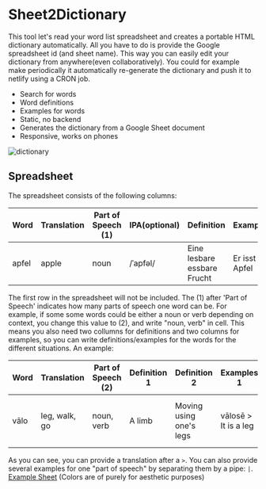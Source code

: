 # Sheet2Dictionary
This tool let's read your word list spreadsheet and creates a portable HTML dictionary automatically. All you have to do is provide the Google spreadsheet id (and sheet name). This way you can easily edit your dictionary from anywhere(even collaboratively). You could for example make periodically it automatically re-generate the dictionary and push it to netlify using a CRON job.
 
* Search for words
* Word definitions
* Examples for words
* Static, no backend
* Generates the dictionary from a Google Sheet document
* Responsive, works on phones

![dictionary](https://i.imgur.com/lAUrPS1.png)

## Spreadsheet
The spreadsheet consists of the following columns:  

| Word | Translation | Part of Speech (1) | IPA(optional) | Definition | Examples |
|---|---|---|---|---|---|
| apfel| apple | noun | /ˈapfəl/ | Eine lesbare essbare Frucht | Er isst der Apfel |

The first row in the spreadsheet will not be included. The (1) after 'Part of Speech' indicates how many parts of speech one word can be. For example, if some some words could be either a noun or verb depending on context, you change this value to (2), and write "noun, verb" in cell. This means you also need two collumns for definitions and two columns for examples, so you can write definitions/examples for the words for the different situations. An example: 

| Word | Translation | Part of Speech (2) | Definition 1 | Definition 2 | Examples 1 | Example 2 |
|---|---|---|---|---|---|---|
| vālo| leg, walk, go | noun, verb | A limb | Moving using one's legs | vālosē > It is a leg | vālon toralu > I walk to the house |

As you can see, you can provide a translation after a `>`. You can also provide several examples for one "part of speech" by separating them by a pipe: `|`.  
[Example Sheet](https://docs.google.com/spreadsheets/d/1_te9ZTrF1mvLh3p8U_uhptGdGzOtBWBbvMA0dXGV15c/edit?usp=sharing)
(Colors are of purely for aesthetic purposes)

